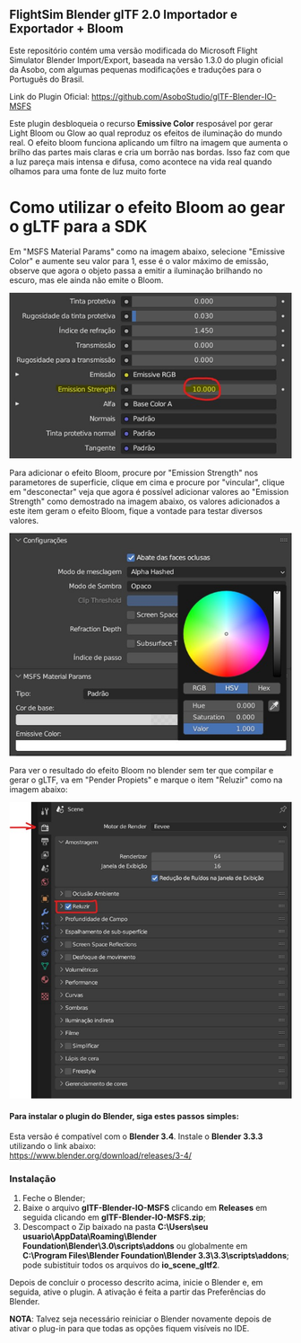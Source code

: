 ## FlightSim Blender glTF 2.0 Importador e Exportador + Bloom

Este repositório contém uma versão modificada do Microsoft Flight Simulator Blender Import/Export, baseada na versão 1.3.0 do plugin oficial da Asobo, com algumas pequenas modificações e traduções para o Português do Brasil.

Link do Plugin Oficial:
https://github.com/AsoboStudio/glTF-Blender-IO-MSFS

Este plugin desbloqueia o recurso **Emissive Color** resposável por gerar Light Bloom ou Glow ao qual reproduz os efeitos de iluminação do mundo real. O efeito bloom funciona aplicando um filtro na imagem que aumenta o brilho das partes mais claras e cria um borrão nas bordas. Isso faz com que a luz pareça mais intensa e difusa, como acontece na vida real quando olhamos para uma fonte de luz muito forte

# Como utilizar o efeito Bloom ao gear o gLTF para a SDK

Em "MSFS Material Params" como na imagem abaixo, selecione "Emissive Color" e aumente seu valor para 1, esse é o valor máximo de emissão, observe que agora o objeto passa a emitir a iluminação brilhando no escuro, mas ele ainda não emite o Bloom.

![Emission Strengths](https://github.com/git-exahost/glTF-Blender-IO-MSFS/blob/main/misc/EmissionStrength.jpg)

Para adicionar o efeito Bloom, procure por "Emission Strength" nos parametores de superficie, clique em cima e procure por "vincular", clique em "desconectar" veja que agora é possível adicionar valores ao "Emission Strength" como demostrado na imagem abaixo, os valores adicionados a este item geram o efeito Bloom, fique a vontade para testar diversos valores.

![MSFS Material Params](https://github.com/git-exahost/glTF-Blender-IO-MSFS/blob/main/misc/MSFSMaterialParams.jpg)

Para ver o resultado do efeito Bloom no blender sem ter que compilar e gerar o gLTF, va em "Pender Propiets" e marque o item "Reluzir" como na imagem abaixo:

![Reluzir](https://raw.githubusercontent.com/git-exahost/glTF-Blender-IO-MSFS/main/misc/Reluzir.jpg)

#### Para instalar o plugin do Blender, siga estes passos simples:

Esta versão é compatível com o **Blender 3.4**. Instale o **Blender 3.3.3** utilizando o link abaixo:<br>
https://www.blender.org/download/releases/3-4/

### Instalação

1. Feche o Blender;<br>
2. Baixe o arquivo **glTF-Blender-IO-MSFS** clicando em **Releases** em seguida clicando em **glTF-Blender-IO-MSFS.zip**;
3. Descompact o Zip baixado na pasta **C:\Users\seu usuario\AppData\Roaming\Blender Foundation\Blender\3.0\scripts\addons** ou globalmente em **C:\Program Files\Blender Foundation\Blender 3.3\3.3\scripts\addons**; pode subistituir todos os arquivos do  **io_scene_gltf2**.

  Depois de concluir o processo descrito acima, inicie o Blender e, em seguida, ative o plugin. A ativação é feita a partir das Preferências do Blender.

**NOTA**: Talvez seja necessário reiniciar o Blender novamente depois de ativar o plug-in para que todas as opções fiquem visíveis no IDE.

